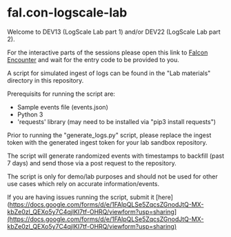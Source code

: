 # fal.con-logscale-lab


Welcome to DEV13 (LogScale Lab part 1) and/or DEV22 (LogScale Lab part 2).

For the interactive parts of the sessions please open this link to
[Falcon Encounter](https://falcon.events/landing)
and wait for the entry code to be provided to you.

A script for simulated ingest of logs can be found in the "Lab materials" directory in this repository.

Prerequisits for running the script are:
* Sample events file (events.json)
* Python 3
* 'requests' library (may need to be installed via "pip3 install requests")

Prior to running the "generate_logs.py" script, please replace the ingest token with the generated ingest token for your lab sandbox repository.

The script  will generate randomized events with timestamps to backfill (past 7 days) and send those via a post request to the repository.

The script is only for demo/lab purposes and should not be used for other use cases which rely on accurate information/events.


If you are having issues running the script, submit it [here](https://docs.google.com/forms/d/e/1FAIpQLSe5ZqcsZGnodJtQ-MX-kbZe0zl_QEXo5y7C4qjlKI7tf-OHRQ/viewform?usp=sharing](https://docs.google.com/forms/d/e/1FAIpQLSe5ZqcsZGnodJtQ-MX-kbZe0zl_QEXo5y7C4qjlKI7tf-OHRQ/viewform?usp=sharing)

